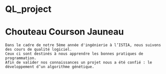 # QL_project
# Chouteau Courson Jauneau
	Dans le cadre de notre 5ème année d'ingénierie à l’ISTIA, nous suivons des cours de qualité logiciel.
	Ceux ci sont destinés à nous apprendre les bonnes pratiques de programmation.
	Afin de valider nos connaissances un projet nous a été confié : le développement d’un algorithme génétique.
